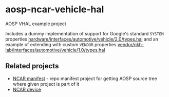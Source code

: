 # aosp-ncar-vehicle-hal

AOSP VHAL example project 

Includes a dummy implementation of support for Google's standard `SYSTEM` properties [hardware/interfaces/automotive/vehicle/2.0/types.hal](https://android.googlesource.com/platform/hardware/interfaces/+/refs/tags/android-11.0.0_r48/automotive/vehicle/2.0/types.hal) and an example of extending with custom `VENDOR` properties [vendor/nkh-lab/interfaces/automotive/vehicle/1.0/types.hal](1.0/types.hal)

## Related projects

- [NCAR manifest](https://github.com/nkh-lab/aosp-ncar-manifest) - repo manifest project for getting AOSP source tree where given project is part of it 
- [NCAR device](https://github.com/nkh-lab/aosp-ncar-device)
